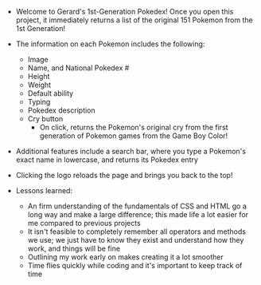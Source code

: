* Welcome to Gerard's 1st-Generation Pokedex! Once you open this project, it immediately returns a list of the original 151 Pokemon from the 1st Generation!

* The information on each Pokemon includes the following:
    - Image
    - Name, and National Pokedex #
    - Height
    - Weight
    - Default ability
    - Typing
    - Pokedex description
    - Cry button
        - On click, returns the Pokemon's original cry from the first generation of Pokemon games from the Game Boy Color!

* Additional features include a search bar, where you type a Pokemon's exact name in lowercase, and returns its Pokedex entry

* Clicking the logo reloads the page and brings you back to the top!

* Lessons learned:
    - An firm understanding of the fundamentals of CSS and HTML go a long way and make a large difference; this made life a lot easier for me compared to previous projects
    - It isn't feasible to completely remember all operators and methods we use; we just have to know they exist and understand how they work, and things will be fine
    - Outlining my work early on makes creating it a lot smoother
    - Time flies quickly while coding and it's important to keep track of time